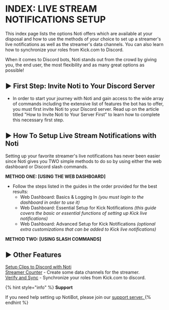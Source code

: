 # INDEX: LIVE STREAM NOTIFICATIONS SETUP

This index page lists the options Noti offers which are available at your disposal and how to use the methods of your choice to set up a streamer's live notifications as well as the streamer's data channels. You can also learn how to synchronize your roles from Kick.com to Discord.

When it comes to Discord bots, Noti stands out from the crowd by giving you, the end user, the most flexibility and as many great options as possible! 

## ► First Step: Invite Noti to Your Discord Server

<!--First Step: Add Noti by inviting it to your Discord server. -->
  * In order to start your journey with Noti and gain access to the wide array of commands including the extensive list of features the bot has to offer, you must first invite Noti to your Discord server. Read up on the article titled "How to Invite Noti to Your Server First" to learn how to complete this necessary first step.

## ► How To Setup Live Stream Notifications with Noti

Setting up your favorite streamer's live notifications has never been easier since Noti gives you TWO simple methods to do so by using either the web dashboard or Discord slash commands.

**METHOD ONE: [USING THE WEB DASHBOARD]** 
 * Follow the steps listed in the guides in the order provided for the best results:
    * Web Dashboard: Basics & Logging In *(you must login to the dashboard in order to use it)*
    * Web Dashboard: Essential Setup for Kick Notifications *(this guide covers the basic or essential functions of setting up Kick live notifications)*
    * Web Dashboard: Advanced Setup for Kick Notifications *(optional extra customizations that can be added to Kick live notifications)*

**METHOD TWO: [USING SLASH COMMANDS]** 

<!--
[Web Dashboard: Basics & Logging In](setup/dashboard/dashboard.md) \
[Web Dashboard: Essential Setup for Kick Notifications](setup/dashboard/dashboard-setup-for-kick.md) \
[Web Dashboard: Advanced Setup for Kick Notifications](setup/dashboard/dashboard-advanced-setup-for-kick.md)
-->

<!--
[Slash Commmands: Essential Setup for Kick Notifications](setup/setup/streamer.md) \
[Slash Commands: Advanced Setup for Kick Notifications](setup/setup/streamer-setup-advanced-slash-commands.md)
-->
<!--
[Streamer Setup (using slash commands) ](streamer.md)- Setup a streamer using Noti's slash command interface. \
[Streamer Setup (using web dashboard) ](streamer-setup-web-dashboard.md)- Setup a streamer using Noti's web dashboard interface. \
-->


## ► Other Features
[Setup Clips to Discord with Noti](setup-clips-to-discord-with-noti.md) \
[Streamer Counter](streamer-counter.md) - Create some data channels for the streamer. \
[Verify and Sync](../../verify-and-sync.md) - Synchronize your roles from Kick.com to discord.

{% hint style="info" %}
**Support**

If you need help setting up NotiBot, please join our [support server. ](https://discord.com/invite/xq6F6ZkUte)
{% endhint %}
